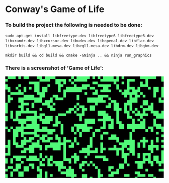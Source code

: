 # Conway's Game of Life

### To build the project the following is needed to be done:

```
sudo apt-get install libfreetype-dev libfreetype6 libfreetype6-dev libxrandr-dev libxcursor-dev libudev-dev libopenal-dev libflac-dev libvorbis-dev libgl1-mesa-dev libegl1-mesa-dev libdrm-dev libgbm-dev
```

```
mkdir build && cd build && cmake -GNinja .. && ninja run_graphics
```

### There is a screenshot of 'Game of Life':
![alt text](screenshots/game_of_life.png)